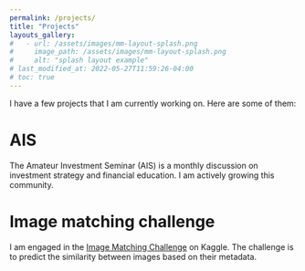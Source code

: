 ```yaml
---
permalink: /projects/
title: "Projects"
layouts_gallery:
#   - url: /assets/images/mm-layout-splash.png
#     image_path: /assets/images/mm-layout-splash.png
#     alt: "splash layout example"
# last_modified_at: 2022-05-27T11:59:26-04:00
# toc: true
---
```


I have a few projects that I am currently working on. Here are some of them:

# AIS

The Amateur Investment Seminar (AIS) is a monthly discussion on investment strategy and financial education. I am actively growing this community.

# Image matching challenge

I am engaged in the [Image Matching Challenge](https://www.kaggle.com/c/imet-2022) on Kaggle. The challenge is to predict the similarity between images based on their metadata.